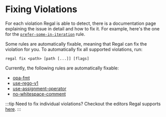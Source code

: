 # Fixing Violations

For each violation Regal is able to detect, there is a documentation page
explaining the issue in detail and how to fix it. For example, here's the one for
the [`prefer-some-in-iteration`](/regal/rules/style/prefer-some-in-iteration) rule.

Some rules are automatically fixable, meaning that Regal can fix the violation
for you. To automatically fix all supported violations, run:

```shell
regal fix <path> [path [...]] [flags]
```

Currently, the following rules are automatically fixable:

- [opa-fmt](/regal/rules/style/opa-fmt)
- [use-rego-v1](/regal/rules/imports/use-rego-v1)
- [use-assignment-operator](/regal/rules/style/use-assignment-operator)
- [no-whitespace-comment](/regal/rules/style/no-whitespace-comment)

:::tip
Need to fix individual violations? Checkout the editors Regal supports
[here](/regal/editor-support).
:::

